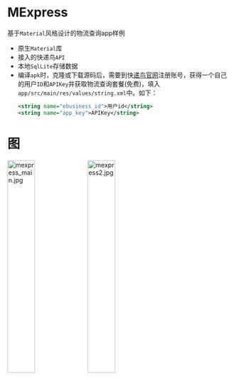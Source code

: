 # MExpress
基于`Material`风格设计的物流查询app样例

* 原生`Material`库
* 接入的快递鸟`API`
* 本地`SqlLite`存储数据
* 编译`apk`时，克隆或下载源码后，需要到快[递鸟官网](https://www.kdniao.com/)注册账号，获得一个自己的用户`ID`和`APIKey`并获取物流查询套餐(免费)，填入`app/src/main/res/values/string.xml`中。如下：
    ```xml
    <string name="ebusiness_id">用户id</string>
    <string name="app_key">APIKey</string>
    ```


# 图

<img src="https://album.wteng.top/images/2019/08/27/mexpress_main.png" alt="mexpress_main.jpg" width="35%" />
<img src="https://album.wteng.top/images/2019/09/24/mexpress2.jpg" alt="mexpress2.jpg" width="35%"" />
